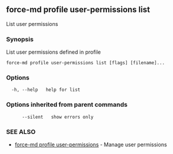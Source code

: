 ## force-md profile user-permissions list

List user permissions

### Synopsis

List user permissions defined in profile

```
force-md profile user-permissions list [flags] [filename]...
```

### Options

```
  -h, --help   help for list
```

### Options inherited from parent commands

```
      --silent   show errors only
```

### SEE ALSO

* [force-md profile user-permissions](force-md_profile_user-permissions.md)	 - Manage user permissions


